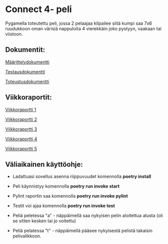 # Connect 4- peli
Pygamella toteutettu peli, jossa 2 pelaajaa kilpailee siitä kumpi saa 7x6 ruudukkoon oman värisiä nappuloita 4 vierekkäin joko pystyyn, vaakaan tai viistoon.

## Dokumentit:
[Määrittelydokumentti](https://github.com/vilkiida/tiralabra-connectfour/blob/main/dokumentaatio/maarittelydokumentti.md)

[Testausdokumentti](https://github.com/vilkiida/tiralabra-connectfour/blob/main/dokumentaatio/testausdokumentti.md)

[Toteustusdokumentti](https://github.com/vilkiida/tiralabra-connectfour/blob/main/dokumentaatio/toteutusdokumentti.md)

## Viikkoraportit:
[Viikkoraportti 1](https://github.com/vilkiida/tiralabra-connectfour/blob/main/dokumentaatio/viikkoraportit/viikkoraportti1.md)

[Viikkoraportti 2](https://github.com/vilkiida/tiralabra-connectfour/blob/main/dokumentaatio/viikkoraportit/viikkoraportti2.md)

[Viikkoraportti 3](https://github.com/vilkiida/tiralabra-connectfour/blob/main/dokumentaatio/viikkoraportit/viikkoraportti3.md)

[Viikkoraportti 4](https://github.com/vilkiida/tiralabra-connectfour/blob/main/dokumentaatio/viikkoraportit/viikkoraportti4.md)

[Viikkoraportti 5](https://github.com/vilkiida/tiralabra-connectfour/blob/main/dokumentaatio/viikkoraportit/viikkoraportti5.md)

## Väliaikainen käyttöohje:
- Ladattuasi sovellus asenna riippuvuudet komennolla **poetry install**
- Peli käynnistyy komennolla **poetry run invoke start**
- Pylint raportin saa komennolla **poetry run invoke pylint**
- Testit voi ajaa komennolla **poetry run invoke test**

- Peliä peletessa "a" - näppäimellä saa nykyisen pelin aloitettua alusta (oli se sitten kesken tai jo voitettu)
- Peliä pelatessa "t" - näppäimellä pääsee nykyisestä pelistä takaisin pelivalikkoon.

